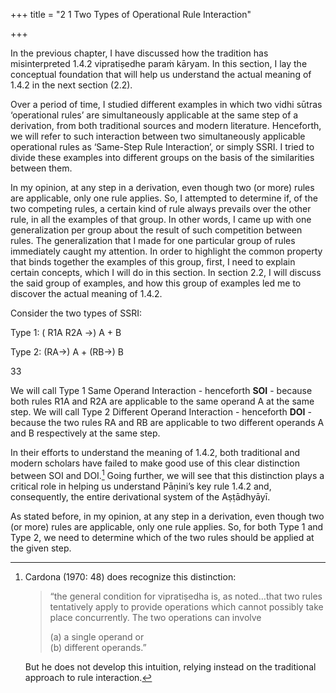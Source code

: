 +++
title = "2 1 Two Types of Operational Rule Interaction"

+++

In the previous chapter, I have discussed how the tradition has misinterpreted 1.4.2 vipratiṣedhe  paraṁ kāryam. In this section, I lay the conceptual foundation that will help us understand the  actual meaning of 1.4.2 in the next section (2.2).  

Over a period of time, I studied different examples in which two vidhi sūtras ‘operational rules’ are simultaneously applicable at the same step of a derivation, from both traditional sources  and modern literature. Henceforth, we will refer to such interaction between two  simultaneously applicable operational rules as ‘Same-Step Rule Interaction’, or simply SSRI. I tried to divide these examples into different groups on the basis of the similarities between  them.  

In my opinion, at any step in a derivation, even though two (or more) rules are applicable, only  one rule applies. So, I attempted to determine if, of the two competing rules, a certain kind of  rule always prevails over the other rule, in all the examples of that group. In other words, I  came up with one generalization per group about the result of such competition between rules.  The generalization that I made for one particular group of rules immediately caught my  attention. In order to highlight the common property that binds together the examples of this  group, first, I need to explain certain concepts, which I will do in this section. In section 2.2, I  will discuss the said group of examples, and how this group of examples led me to discover the  actual meaning of 1.4.2.  

Consider the two types of SSRI: 

Type 1: ( R1A R2A →) A + B

Type 2: (RA→) A + (RB→) B 

  

33 

We will call Type 1 Same Operand Interaction - henceforth **SOI** - because both rules R1A and R2A are applicable to the same operand A at the same step. We will call Type 2 Different  Operand Interaction - henceforth **DOI** - because the two rules RA and RB are applicable to two  different operands A and B respectively at the same step.  

In their efforts to understand the meaning of 1.4.2, both traditional and modern scholars have  failed to make good use of this clear distinction between SOI and DOI.[^1] Going further, we will  see that this distinction plays a critical role in helping us understand Pāṇini’s key rule 1.4.2  and, consequently, the entire derivational system of the Aṣṭādhyāyī.  

[^1]: 

    Cardona (1970: 48) does recognize this distinction:

    > “the general condition for vipratiṣedha is, as  noted…that two rules tentatively apply to provide operations which cannot possibly take place  concurrently. The two operations can involve 
    >
    > (a) a single operand or  
    > (b) different operands.” 

    But he  does not develop this intuition, relying instead on the traditional approach to rule interaction.

As stated before, in my opinion, at any step in a derivation, even though two (or more) rules  are applicable, only one rule applies. So, for both Type 1 and Type 2, we need to determine  which of the two rules should be applied at the given step.  
